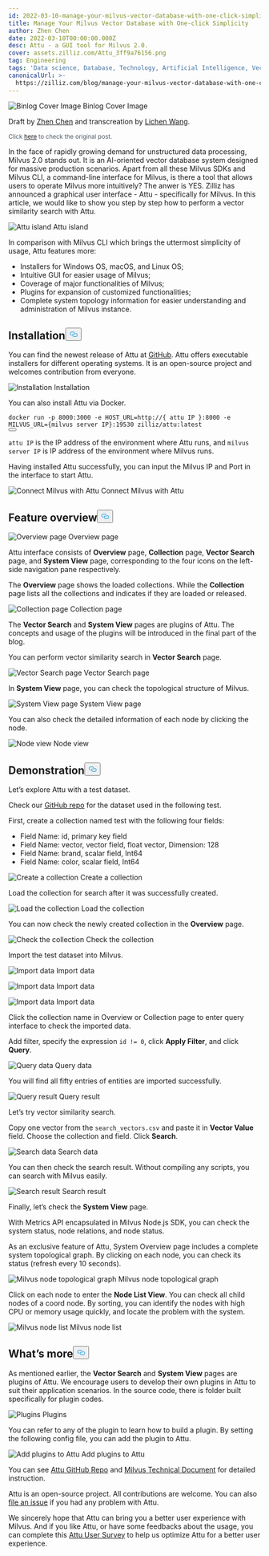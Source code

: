 ```yaml
---
id: 2022-03-10-manage-your-milvus-vector-database-with-one-click-simplicity.md
title: Manage Your Milvus Vector Database with One-click Simplicity
author: Zhen Chen
date: 2022-03-10T00:00:00.000Z
desc: Attu - a GUI tool for Milvus 2.0.
cover: assets.zilliz.com/Attu_3ff9a76156.png
tag: Engineering
tags: 'Data science, Database, Technology, Artificial Intelligence, Vector Management'
canonicalUrl: >-
  https://zilliz.com/blog/manage-your-milvus-vector-database-with-one-click-simplicity
---
```

<p>
  <span class="img-wrapper">
    <img translate="no" src="https://assets.zilliz.com/Attu_3ff9a76156.png" alt="Binlog Cover Image" class="doc-image" id="binlog-cover-image" />
    <span>Binlog Cover Image</span>
  </span>
</p>
<p>Draft by <a href="https://github.com/czhen-zilliz">Zhen Chen</a> and transcreation by <a href="https://github.com/LocoRichard">Lichen Wang</a>.</p>
<p style="font-size: 12px;color: #4c5a67">Click <a href="https://zilliz.com/blog/manage-your-milvus-vector-database-with-one-click-simplicity">here</a> to check the original post.</p> 
<p>In the face of rapidly growing demand for unstructured data processing, Milvus 2.0 stands out. It is an AI-oriented vector database system designed for massive production scenarios. Apart from all these Milvus SDKs and Milvus CLI, a command-line interface for Milvus, is there a tool that allows users to operate Milvus more intuitively? The anwer is YES. Zilliz has announced a graphical user interface - Attu - specifically for Milvus. In this article, we would like to show you step by step how to perform a vector similarity search with Attu.</p>
<p>
  <span class="img-wrapper">
    <img translate="no" src="https://assets.zilliz.com/map_aa1cda30d4.png" alt="Attu island" class="doc-image" id="attu-island" />
    <span>Attu island</span>
  </span>
</p>
<p>In comparison with Milvus CLI which brings the uttermost simplicity of usage, Attu features more:</p>
<ul>
<li>Installers for Windows OS, macOS, and Linux OS;</li>
<li>Intuitive GUI for easier usage of Milvus;</li>
<li>Coverage of major functionalities of Milvus;</li>
<li>Plugins for expansion of customized functionalities;</li>
<li>Complete system topology information for easier understanding and administration of Milvus instance.</li>
</ul>
<h2 id="Installation" class="common-anchor-header">Installation<button data-href="#Installation" class="anchor-icon" translate="no">
      <svg translate="no"
        aria-hidden="true"
        focusable="false"
        height="20"
        version="1.1"
        viewBox="0 0 16 16"
        width="16"
      >
        <path
          fill="#0092E4"
          fill-rule="evenodd"
          d="M4 9h1v1H4c-1.5 0-3-1.69-3-3.5S2.55 3 4 3h4c1.45 0 3 1.69 3 3.5 0 1.41-.91 2.72-2 3.25V8.59c.58-.45 1-1.27 1-2.09C10 5.22 8.98 4 8 4H4c-.98 0-2 1.22-2 2.5S3 9 4 9zm9-3h-1v1h1c1 0 2 1.22 2 2.5S13.98 12 13 12H9c-.98 0-2-1.22-2-2.5 0-.83.42-1.64 1-2.09V6.25c-1.09.53-2 1.84-2 3.25C6 11.31 7.55 13 9 13h4c1.45 0 3-1.69 3-3.5S14.5 6 13 6z"
        ></path>
      </svg>
    </button></h2><p>You can find the newest release of Attu at <a href="https://github.com/zilliztech/attu/releases">GitHub</a>. Attu offers executable installers for different operating systems. It is an open-source project and welcomes contribution from everyone.</p>
<p>
  <span class="img-wrapper">
    <img translate="no" src="https://assets.zilliz.com/installation_bbe62873af.png" alt="Installation" class="doc-image" id="installation" />
    <span>Installation</span>
  </span>
</p>
<p>You can also install Attu via Docker.</p>
<pre><code translate="no" class="language-shell">docker run -p <span class="hljs-number">8000</span>:<span class="hljs-number">3000</span> -e <span class="hljs-variable constant_">HOST_URL</span>=<span class="hljs-attr">http</span>:<span class="hljs-comment">//{ attu IP }:8000 -e MILVUS_URL={milvus server IP}:19530 zilliz/attu:latest</span>
<button class="copy-code-btn"></button></code></pre>
<p><code translate="no">attu IP</code> is the IP address of the environment where Attu runs, and <code translate="no">milvus server IP</code> is IP address of the environment where Milvus runs.</p>
<p>Having installed Attu successfully, you can input the Milvus IP and Port in the interface to start Attu.</p>
<p>
  <span class="img-wrapper">
    <img translate="no" src="https://assets.zilliz.com/connect_1fde46d9d5.png" alt="Connect Milvus with Attu" class="doc-image" id="connect-milvus-with-attu" />
    <span>Connect Milvus with Attu</span>
  </span>
</p>
<h2 id="Feature-overview" class="common-anchor-header">Feature overview<button data-href="#Feature-overview" class="anchor-icon" translate="no">
      <svg translate="no"
        aria-hidden="true"
        focusable="false"
        height="20"
        version="1.1"
        viewBox="0 0 16 16"
        width="16"
      >
        <path
          fill="#0092E4"
          fill-rule="evenodd"
          d="M4 9h1v1H4c-1.5 0-3-1.69-3-3.5S2.55 3 4 3h4c1.45 0 3 1.69 3 3.5 0 1.41-.91 2.72-2 3.25V8.59c.58-.45 1-1.27 1-2.09C10 5.22 8.98 4 8 4H4c-.98 0-2 1.22-2 2.5S3 9 4 9zm9-3h-1v1h1c1 0 2 1.22 2 2.5S13.98 12 13 12H9c-.98 0-2-1.22-2-2.5 0-.83.42-1.64 1-2.09V6.25c-1.09.53-2 1.84-2 3.25C6 11.31 7.55 13 9 13h4c1.45 0 3-1.69 3-3.5S14.5 6 13 6z"
        ></path>
      </svg>
    </button></h2><p>
  <span class="img-wrapper">
    <img translate="no" src="https://assets.zilliz.com/overview_591e230514.png" alt="Overview page" class="doc-image" id="overview-page" />
    <span>Overview page</span>
  </span>
</p>
<p>Attu interface consists of <strong>Overview</strong> page, <strong>Collection</strong> page, <strong>Vector Search</strong> page, and <strong>System View</strong> page, corresponding to the four icons on the left-side navigation pane respectively.</p>
<p>The <strong>Overview</strong> page shows the loaded collections. While the <strong>Collection</strong> page lists all the collections and indicates if they are loaded or released.</p>
<p>
  <span class="img-wrapper">
    <img translate="no" src="https://assets.zilliz.com/collection_42656fe308.png" alt="Collection page" class="doc-image" id="collection-page" />
    <span>Collection page</span>
  </span>
</p>
<p>The <strong>Vector Search</strong> and <strong>System View</strong> pages are plugins of Attu. The concepts and usage of the plugins will be introduced in the final part of the blog.</p>
<p>You can perform vector similarity search in <strong>Vector Search</strong> page.</p>
<p>
  <span class="img-wrapper">
    <img translate="no" src="https://assets.zilliz.com/vector_search_be7365687c.png" alt="Vector Search page" class="doc-image" id="vector-search-page" />
    <span>Vector Search page</span>
  </span>
</p>
<p>In <strong>System View</strong> page, you can check the topological structure of Milvus.</p>
<p>
  <span class="img-wrapper">
    <img translate="no" src="https://assets.zilliz.com/system_view_e1df15023d.png" alt="System View page" class="doc-image" id="system-view-page" />
    <span>System View page</span>
  </span>
</p>
<p>You can also check the detailed information of each node by clicking the node.</p>
<p>
  <span class="img-wrapper">
    <img translate="no" src="https://assets.zilliz.com/node_view_5bbc25f9b2.png" alt="Node view" class="doc-image" id="node-view" />
    <span>Node view</span>
  </span>
</p>
<h2 id="Demonstration" class="common-anchor-header">Demonstration<button data-href="#Demonstration" class="anchor-icon" translate="no">
      <svg translate="no"
        aria-hidden="true"
        focusable="false"
        height="20"
        version="1.1"
        viewBox="0 0 16 16"
        width="16"
      >
        <path
          fill="#0092E4"
          fill-rule="evenodd"
          d="M4 9h1v1H4c-1.5 0-3-1.69-3-3.5S2.55 3 4 3h4c1.45 0 3 1.69 3 3.5 0 1.41-.91 2.72-2 3.25V8.59c.58-.45 1-1.27 1-2.09C10 5.22 8.98 4 8 4H4c-.98 0-2 1.22-2 2.5S3 9 4 9zm9-3h-1v1h1c1 0 2 1.22 2 2.5S13.98 12 13 12H9c-.98 0-2-1.22-2-2.5 0-.83.42-1.64 1-2.09V6.25c-1.09.53-2 1.84-2 3.25C6 11.31 7.55 13 9 13h4c1.45 0 3-1.69 3-3.5S14.5 6 13 6z"
        ></path>
      </svg>
    </button></h2><p>Let’s explore Attu with a test dataset.</p>
<p>Check our <a href="https://github.com/zilliztech/attu/tree/main/examples">GitHub repo</a> for the dataset used in the following test.</p>
<p>First, create a collection named test with the following four fields:</p>
<ul>
<li>Field Name: id, primary key field</li>
<li>Field Name: vector, vector field, float vector, Dimension: 128</li>
<li>Field Name: brand, scalar field, Int64</li>
<li>Field Name: color, scalar field, Int64</li>
</ul>
<p>
  <span class="img-wrapper">
    <img translate="no" src="https://assets.zilliz.com/create_collection_95dfa15354.png" alt="Create a collection" class="doc-image" id="create-a-collection" />
    <span>Create a collection</span>
  </span>
</p>
<p>Load the collection for search after it was successfully created.</p>
<p>
  <span class="img-wrapper">
    <img translate="no" src="https://assets.zilliz.com/load_collection_fec39171df.png" alt="Load the collection" class="doc-image" id="load-the-collection" />
    <span>Load the collection</span>
  </span>
</p>
<p>You can now check the newly created collection in the <strong>Overview</strong> page.</p>
<p>
  <span class="img-wrapper">
    <img translate="no" src="https://assets.zilliz.com/check_collection_163b05477e.png" alt="Check the collection" class="doc-image" id="check-the-collection" />
    <span>Check the collection</span>
  </span>
</p>
<p>Import the test dataset into Milvus.</p>
<p>
  <span class="img-wrapper">
    <img translate="no" src="https://assets.zilliz.com/import_data_1_f73d71be85.png" alt="Import data" class="doc-image" id="import-data" />
    <span>Import data</span>
  </span>
</p>
<p>
  <span class="img-wrapper">
    <img translate="no" src="https://assets.zilliz.com/import_data_2_4b3c3c3c25.png" alt="Import data" class="doc-image" id="import-data" />
    <span>Import data</span>
  </span>
</p>
<p>
  <span class="img-wrapper">
    <img translate="no" src="https://assets.zilliz.com/import_data_3_0def4e8550.png" alt="Import data" class="doc-image" id="import-data" />
    <span>Import data</span>
  </span>
</p>
<p>Click the collection name in Overview or Collection page to enter query interface to check the imported data.</p>
<p>Add filter, specify the expression <code translate="no">id != 0</code>, click <strong>Apply Filter</strong>, and click <strong>Query</strong>.</p>
<p>
  <span class="img-wrapper">
    <img translate="no" src="https://assets.zilliz.com/query_data_24d9f71ccc.png" alt="Query data" class="doc-image" id="query-data" />
    <span>Query data</span>
  </span>
</p>
<p>You will find all fifty entries of entities are imported successfully.</p>
<p>
  <span class="img-wrapper">
    <img translate="no" src="https://assets.zilliz.com/query_result_bcbbd17084.png" alt="Query result" class="doc-image" id="query-result" />
    <span>Query result</span>
  </span>
</p>
<p>Let’s try vector similarity search.</p>
<p>Copy one vector from the <code translate="no">search_vectors.csv</code> and paste it in <strong>Vector Value</strong> field. Choose the collection and field. Click <strong>Search</strong>.</p>
<p>
  <span class="img-wrapper">
    <img translate="no" src="https://assets.zilliz.com/search_data_5af3a1db53.png" alt="Search data" class="doc-image" id="search-data" />
    <span>Search data</span>
  </span>
</p>
<p>You can then check the search result. Without compiling any scripts, you can search with Milvus easily.</p>
<p>
  <span class="img-wrapper">
    <img translate="no" src="https://assets.zilliz.com/search_result_961886efab.png" alt="Search result" class="doc-image" id="search-result" />
    <span>Search result</span>
  </span>
</p>
<p>Finally, let’s check the <strong>System View</strong> page.</p>
<p>With Metrics API encapsulated in Milvus Node.js SDK, you can check the system status, node relations, and node status.</p>
<p>As an exclusive feature of Attu, System Overview page includes a complete system topological graph. By clicking on each node, you can check its status (refresh every 10 seconds).</p>
<p>
  <span class="img-wrapper">
    <img translate="no" src="https://assets.zilliz.com/topological_graph_d0c5c17586.png" alt="Milvus node topological graph" class="doc-image" id="milvus-node-topological-graph" />
    <span>Milvus node topological graph</span>
  </span>
</p>
<p>Click on each node to enter the <strong>Node List View</strong>. You can check all child nodes of a coord node. By sorting, you can identify the nodes with high CPU or memory usage quickly, and locate the problem with the system.</p>
<p>
  <span class="img-wrapper">
    <img translate="no" src="https://assets.zilliz.com/node_list_64fc610a8d.png" alt="Milvus node list" class="doc-image" id="milvus-node-list" />
    <span>Milvus node list</span>
  </span>
</p>
<h2 id="Whats-more" class="common-anchor-header">What’s more<button data-href="#Whats-more" class="anchor-icon" translate="no">
      <svg translate="no"
        aria-hidden="true"
        focusable="false"
        height="20"
        version="1.1"
        viewBox="0 0 16 16"
        width="16"
      >
        <path
          fill="#0092E4"
          fill-rule="evenodd"
          d="M4 9h1v1H4c-1.5 0-3-1.69-3-3.5S2.55 3 4 3h4c1.45 0 3 1.69 3 3.5 0 1.41-.91 2.72-2 3.25V8.59c.58-.45 1-1.27 1-2.09C10 5.22 8.98 4 8 4H4c-.98 0-2 1.22-2 2.5S3 9 4 9zm9-3h-1v1h1c1 0 2 1.22 2 2.5S13.98 12 13 12H9c-.98 0-2-1.22-2-2.5 0-.83.42-1.64 1-2.09V6.25c-1.09.53-2 1.84-2 3.25C6 11.31 7.55 13 9 13h4c1.45 0 3-1.69 3-3.5S14.5 6 13 6z"
        ></path>
      </svg>
    </button></h2><p>As mentioned earlier, the <strong>Vector Search</strong> and <strong>System View</strong> pages are plugins of Attu. We encourage users to develop their own plugins in Attu to suit their application scenarios. In the source code, there is folder built specifically for plugin codes.</p>
<p>
  <span class="img-wrapper">
    <img translate="no" src="https://assets.zilliz.com/plugins_a2d98e4e5b.png" alt="Plugins" class="doc-image" id="plugins" />
    <span>Plugins</span>
  </span>
</p>
<p>You can refer to any of the plugin to learn how to build a plugin. By setting the following config file, you can add the plugin to Attu.</p>
<p>
  <span class="img-wrapper">
    <img translate="no" src="https://assets.zilliz.com/add_plugins_e3ef53cc0d.png" alt="Add plugins to Attu" class="doc-image" id="add-plugins-to-attu" />
    <span>Add plugins to Attu</span>
  </span>
</p>
<p>You can see <a href="https://github.com/zilliztech/attu/tree/main/doc">Attu GitHub Repo</a> and <a href="https://milvus.io/docs/v2.0.x/attu.md">Milvus Technical Document</a> for detailed instruction.</p>
<p>Attu is an open-source project. All contributions are welcome. You can also <a href="https://github.com/zilliztech/attu/issues">file an issue</a> if you had any problem with Attu.</p>
<p>We sincerely hope that Attu can bring you a better user experience with Milvus. And if you like Attu, or have some feedbacks about the usage, you can complete this <a href="https://wenjuan.feishu.cn/m/cfm?t=suw4QnODU1ui-ok7r">Attu User Survey</a> to help us optimize Attu for a better user experience.</p>
